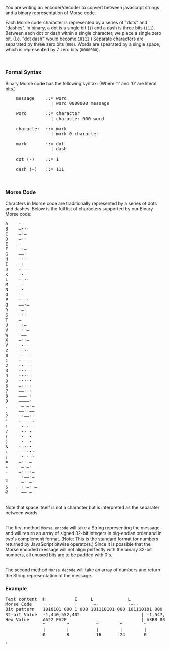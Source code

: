 You are writing an encoder/decoder to convert between javascript strings and a binary representation of Morse code.

Each Morse code character is represented by a series of "dots" and "dashes". In binary, a dot is a single bit (`1`) and a dash is three bits (`111`). Between each dot or dash within a single character, we place a single zero bit. (I.e. \"dot dash\" would become `10111`.) Separate characters are separated by three zero bits (`000`). Words are spearated by a single space, which is represented by 7 zero bits (`0000000`).

<br>
<h3>Formal Syntax</h3>
Binary Morse code has the following syntax: (Where '1' and '0' are literal bits.)

<pre>
    message    ::= word
                 | word 0000000 message

    word       ::= character
                 | character 000 word

    character  ::= mark
                 | mark 0 character

    mark       ::= dot
                 | dash

    dot (·)    ::= 1

    dash (–)   ::= 111
</pre>

<br>
<h3>Morse Code</h3>
Chracters in Morse code are traditionally represented by a series of dots and dashes. Below is the full list of characters supported by our Binary Morse code:
<pre>
A    ·–
B    –···
C    –·–·
D    –··
E    ·
F    ··–·
G    ––·
H    ····
I    ··
J    ·–––
K    –·–
L    ·–··
M    ––
N    –·
O    –––
P    ·––·
Q    ––·–
R    ·–·
S    ···
T    –
U    ··–
V    ···–
W    ·––
X    –··–
Y    –·––
Z    ––··
0    –––––
1    ·––––
2    ··–––
3    ···––
4    ····–
5    ·····
6    –····
7    ––···
8    –––··
9    ––––·
.    ·–·–·–
,    ––··––
?    ··––··
'    ·––––·
!    –·–·––
/    –··–·
(    –·––·
)    –·––·–
&    ·–···
:    –––···
;    –·–·–·
=    –···–
+    ·–·–·
-    –····–
_    ··––·–
"    ·–··–·
$    ···–··–
@    ·––·–·
</pre>

<br>
Note that space itself is not a character but is interpreted as the separater between words.
<br>
<br>

The first method `Morse.encode` will take a String representing the message and will return an array of signed 32-bit integers in big-endian order and in two's complement format. (Note: This is the standard format for numbers returned by JavaScript bitwise operators.) Since it is possible that the Morse encoded message will not align perfectly with the binary 32-bit numbers, all unused bits are to be padded with 0's.
<br>
<br>

The second method `Morse.decode` will take an array of numbers and return the String representation of the message.

<h3>Example</h3>
<pre>
Text content  H           E     L             L             O           [space] W             O               R           L             D       
Morse Code    ····        ·     ·−··          ·−··          −−−                 ·−−           −−−             ·−·         ·−··          −··     
Bit pattern   1010101 000 1 000 101110101 000 101110101 000 11101110111 0000000 101110111 000 11101110111 000 1011101 000 10111010 1000 1110101 00000000000000000
32-bit Value  -1,440,552,402                       | -1,547,992,901                    | -1,896,993,141                      | -1,461,059,584
Hex Value     AA22 EA2E                            | A3BB 80BB                         | 8EEE 2E8B                           | A8EA 0000
              ^        ^          ^        ^        ^         ^       ^         ^       ^         ^        ^        ^         ^         ^        ^       ^
              |        |          |        |        |         |       |         |       |         |        |        |         |         |        |       |
              0        8          16       24       0         8       16        24      0         8        16       24        0         8        16      24
</pre>"